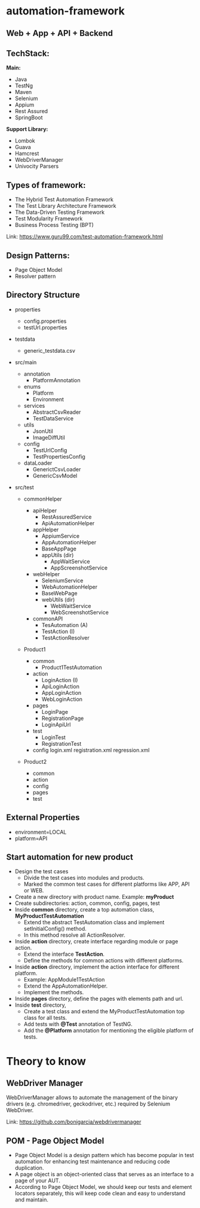 # automation-framework
## Web + App + API + Backend

## TechStack:
**Main:**
- Java
- TestNg
- Maven
- Selenium
- Appium
- Rest Assured
- SpringBoot

**Support Library:**
- Lombok
- Guava
- Hamcrest
- WebDriverManager
- Univocity Parsers

## Types of framework:
- The Hybrid Test Automation Framework
- The Test Library Architecture Framework
- The Data-Driven Testing Framework
- Test Modularity Framework
- Business Process Testing (BPT)

Link: https://www.guru99.com/test-automation-framework.html

## Design Patterns:
- Page Object Model
- Resolver pattern
 

## Directory Structure
* properties
    * config.properties
    * testUrl.properties
* testdata
    * generic_testdata.csv
* src/main
    * annotation
        * PlatformAnnotation
    * enums
        * Platform
        * Environment
    * services
        * AbstractCsvReader
        * TestDataService
    * utils
        * JsonUtil
        * ImageDiffUtil
    * config
        * TestUrlConfig
        * TestPropertiesConfig
    * dataLoader 
        * GenerictCsvLoader
        * GenericCsvModel

* src/test
    * commonHelper
        * apiHelper
            * RestAssuredService
            * ApiAutomationHelper
        * appHelper
            * AppiumService
            * AppAutomationHelper
            * BaseAppPage
            * appUtils (dir)
                * AppWaitService
                * AppScreenshotService
        * webHelper
            * SeleniumService
            * WebAutomationHelper
            * BaseWebPage
            * webUtils (dir)
                * WebWaitService
                * WebScreenshotService
        * commonAPI
            * TesAutomation (A)
            * TestAction (I)
            * TestActionResolver
            
    * Product1
        * common
            * Product1TestAutomation
        * action
            * LoginAction (I)
            * ApiLoginAction
            * AppLoginAction
            * WebLoginAction
        * pages
            * LoginPage
            * RegistrationPage
            * LoginApiUrl
        * test
            * LoginTest
            * RegistrationTest
        * config
            login.xml
            registration.xml
            regression.xml
    * Product2
        * common
        * action
        * config
        * pages
        * test


## External Properties
- environment=LOCAL
- platform=API

## Start automation for new product
* Design the test cases
    * Divide the test cases into modules and products.
    * Marked the common test cases for different platforms like APP, API or WEB.
* Create a new directory with product name. Example: **myProduct**
* Create subdirectories: action, common, config, pages, test
* Inside **common** directory, create a top automation class, **MyProductTestAutomation**
    * Extend the abstract TestAutomation class and implement setInitialConfig() method.
    * In this method resolve all ActionResolver.
* Inside **action** directory, create interface regarding module or page action.
    * Extend the interface **TestAction**.
    * Define the methods for common actions with different platforms.
* Inside **action** directory, implement the action interface for different platform.
    * Example: AppModule1TestAction
    * Extend the AppAutomationHelper.
    * Implement the methods.
* Inside **pages** directory, define the pages with elements path and url.
* Inside **test** directory,
    * Create a test class and extend the MyProductTestAutomation top class for all tests.
    * Add tests with **@Test** annotation of TestNG.
    * Add the **@Platform** annotation for mentioning the eligible platform of tests.


# Theory to know
## WebDriver Manager
WebDriverManager allows to automate the management of the binary drivers (e.g. chromedriver, geckodriver, etc.) required by Selenium WebDriver.

Link: https://github.com/bonigarcia/webdrivermanager

## POM - Page Object Model
- Page Object Model is a design pattern which has become popular in test automation for enhancing test maintenance and reducing code duplication. 
- A page object is an object-oriented class that serves as an interface to a page of your AUT.
- According to Page Object Model, we should keep our tests and element locators separately, this will keep code clean and easy to understand and maintain.